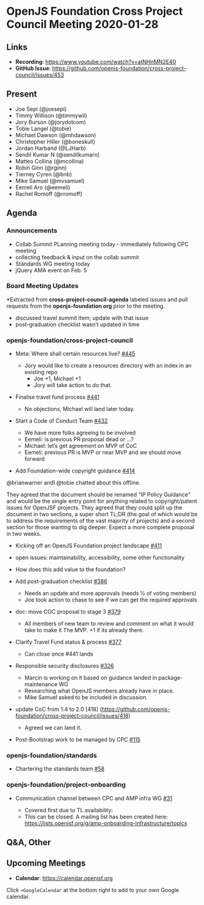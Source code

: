 # OpenJS Foundation Cross Project Council Meeting 2020-01-28

## Links

* **Recording**: https://www.youtube.com/watch?v=atNHnMN2E40
* **GitHub Issue**: https://github.com/openjs-foundation/cross-project-council/issues/453

## Present

* Joe Sepi (@joesepi)
* Timmy Willison (@timmywil)
* Jory Burson (@jorydotcom)
* Tobie Langel (@tobie)
* Michael Dawson (@mhdawson)
* Christopher Hiller (@boneskull)
* Jordan Harband (@LJHarb)
* Sendil Kumar N (@sendilkumarn)
* Matteo Collina (@mcollina)
* Robin Ginn (@rginn)
* Tierney Cyren (@bnb)
* Mike Samuel (@mvsamuel)
* Eemeli Aro (@eemeli)
* Rachel Romoff (@rromoff)

## Agenda

### Announcements

* Collab Summit PLanning meeting today - immediately following CPC meeting
* collecting feedback & input on the collab summit
* Standards WG meeting today
* jQuery AMA event on Feb. 5

### Board Meeting Updates

*Extracted from **cross-project-council-agenda** labeled issues and pull requests from the **openjs-foundation org** prior to the meeting.

* discussed travel summit item; update with that issue
* post-graduation checklist wasn’t updated in time

### openjs-foundation/cross-project-council

* Meta: Where shall certain resources live? [#445](https://github.com/openjs-foundation/cross-project-council/issues/445)
  * Jory would like to create a resources directory with an index in an existing repo
    * Joe +1, Michael +1
    * Jory will take action to do that.

* Finalise travel fund process [#441](https://github.com/openjs-foundation/cross-project-council/pull/441)
  * No objections, Michael will land later today.

* Start a Code of Conduct Team [#432](https://github.com/openjs-foundation/cross-project-council/issues/432)
  * We have more folks agreeing to be involved
  * Eemeli: is previous PR proposal dead or …?
  * Michael: let’s get agreement on MVP of CoC
  * Eemeli: previous PR is MVP or near MVP and we should move forward

* Add Foundation-wide copyright guidance [#414](https://github.com/openjs-foundation/cross-project-council/pull/414)

@brianwarner andI @tobie chatted about this offline.

They agreed that the document should be renamed "IP Policy Guidance" and would be the single entry point for anything related to copyright/patent issues for OpenJSF projects. They agreed that they could split up the document in two sections, a super short TL;DR (the goal of which would be to address the requirements of the vast majority of projects) and a second section for those wanting to dig deeper.
Expect a more complete proposal in two weeks.

* Kicking off an OpenJS Foundation project landscape [#411](https://github.com/openjs-foundation/cross-project-council/issues/411)

* open issues: maintainability, accessibility, some other functionality
* How does this add value to the foundation?

* Add post-graduation checklist [#386](https://github.com/openjs-foundation/cross-project-council/pull/386)
  * Needs an update and more approvals (needs ½ of voting members)
  * Joe took action to chase to see if we can get the required approvals

* doc: move COC proposal to stage 3 [#379](https://github.com/openjs-foundation/cross-project-council/pull/379)
  * All members of new team to review and comment on what it would take to make it
    The MVP.  +1 if its already there.

* Clarify Travel Fund status & process [#377](https://github.com/openjs-foundation/cross-project-council/issues/377)
  * Can close once  #441 lands

* Responsible security disclosures [#326](https://github.com/openjs-foundation/cross-project-council/issues/326)
  * Marcin is working on it based on guidance landed in package-maintenance WG
  * Researching what OpenJS members already have in place.
  * Mike Samuel asked to be included in discussion.

* update CoC from 1.4 to 2.0 [418] (https://github.com/openjs-foundation/cross-project-council/issues/418)
  * Agreed we can land it.

* Post-Bootstrap work to be managed by CPC [#115](https://github.com/openjs-foundation/cross-project-council/issues/115)


### openjs-foundation/standards

* Chartering the standards team [#58](https://github.com/openjs-foundation/standards/issues/58)

### openjs-foundation/project-onboarding

* Communication channel between CPC and AMP infra WG [#31](https://github.com/openjs-foundation/project-onboarding/issues/31)

  * Covered first due to TL availability:
  * This can be closed. A mailing list has been created here:  https://lists.openjsf.org/g/amp-onboarding-infrastructure/topics



## Q&A, Other

## Upcoming Meetings

* **Calendar**: https://calendar.openjsf.org

Click `+GoogleCalendar` at the bottom right to add to your own Google calendar.
